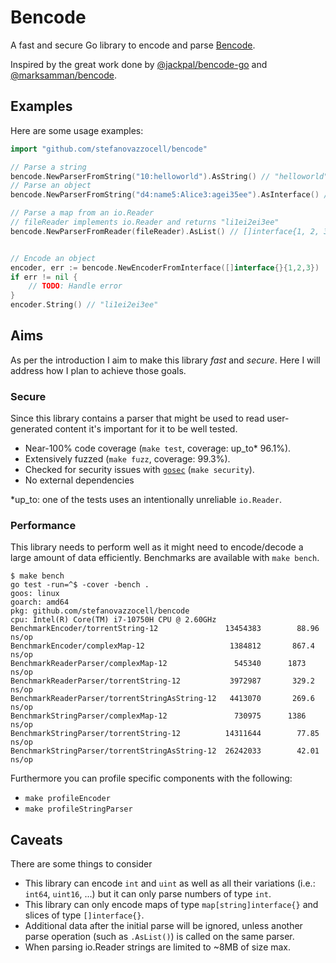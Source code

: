 # Bencode

A fast and secure Go library to encode and parse [Bencode](https://en.wikipedia.org/wiki/Bencode).

Inspired by the great work done by [@jackpal/bencode-go](https://github.com/jackpal/bencode-go/) and [@marksamman/bencode](https://github.com/marksamman/bencode).

## Examples

Here are some usage examples:

```go
import "github.com/stefanovazzocell/bencode"

// Parse a string
bencode.NewParserFromString("10:helloworld").AsString() // "helloworld", nil
// Parse an object
bencode.NewParserFromString("d4:name5:Alice3:agei35ee").AsInterface() // map[string]{}{ "name": "Alice", "age": 35 }, nil

// Parse a map from an io.Reader
// fileReader implements io.Reader and returns "li1ei2ei3ee"
bencode.NewParserFromReader(fileReader).AsList() // []interface{1, 2, 3}


// Encode an object
encoder, err := bencode.NewEncoderFromInterface([]interface{}{1,2,3})
if err != nil {
    // TODO: Handle error
}
encoder.String() // "li1ei2ei3ee"
```

## Aims

As per the introduction I aim to make this library *fast* and *secure*.
Here I will address how I plan to achieve those goals.

### Secure

Since this library contains a parser that might be used to read user-generated content it's important for it to be well tested.

- Near-100% code coverage (`make test`, coverage: up_to* 96.1%).
- Extensively fuzzed (`make fuzz`, coverage: 99.3%).
- Checked for security issues with [`gosec`](https://github.com/securego/gosec) (`make security`).
- No external dependencies

*up_to: one of the tests uses an intentionally unreliable `io.Reader`.

### Performance

This library needs to perform well as it might need to encode/decode a large amount of data efficiently. Benchmarks are available with `make bench`.

```
$ make bench
go test -run=^$ -cover -bench .
goos: linux
goarch: amd64
pkg: github.com/stefanovazzocell/bencode
cpu: Intel(R) Core(TM) i7-10750H CPU @ 2.60GHz
BenchmarkEncoder/torrentString-12               13454383        88.96 ns/op
BenchmarkEncoder/complexMap-12                   1384812       867.4 ns/op
BenchmarkReaderParser/complexMap-12               545340      1873 ns/op
BenchmarkReaderParser/torrentString-12           3972987       329.2 ns/op
BenchmarkReaderParser/torrentStringAsString-12   4413070       269.6 ns/op
BenchmarkStringParser/complexMap-12               730975      1386 ns/op
BenchmarkStringParser/torrentString-12          14311644        77.85 ns/op
BenchmarkStringParser/torrentStringAsString-12  26242033        42.01 ns/op
```

Furthermore you can profile specific components with the following:
- `make profileEncoder`
- `make profileStringParser`

## Caveats

There are some things to consider
- This library can encode `int` and `uint` as well as all their variations (i.e.: `int64`, `uint16`, ...) but it can only parse numbers of type `int`.
- This library can only encode maps of type `map[string]interface{}` and slices of type `[]interface{}`.
- Additional data after the initial parse will be ignored, unless another parse operation (such as `.AsList()`) is called on the same parser.
- When parsing io.Reader strings are limited to ~8MB of size max.